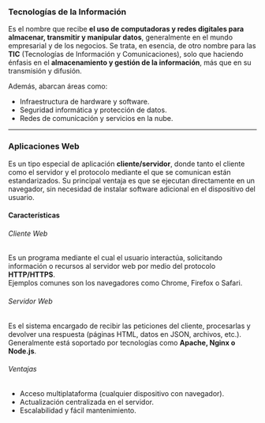 ### Tecnologías de la Información

Es el nombre que recibe **el uso de computadoras y redes digitales para almacenar, transmitir y manipular datos**, generalmente en el mundo empresarial y de los negocios. Se trata, en esencia, de otro nombre para las **TIC** (Tecnologías de Información y Comunicaciones), solo que haciendo énfasis en el **almacenamiento y gestión de la información**, más que en su transmisión y difusión.

Además, abarcan áreas como:
- Infraestructura de hardware y software.  
- Seguridad informática y protección de datos.  
- Redes de comunicación y servicios en la nube.  

---

### Aplicaciones Web

Es un tipo especial de aplicación **cliente/servidor**, donde tanto el cliente como el servidor y el protocolo mediante el que se comunican están estandarizados. Su principal ventaja es que se ejecutan directamente en un navegador, sin necesidad de instalar software adicional en el dispositivo del usuario.

#### Características

###### Cliente Web
Es un programa mediante el cual el usuario interactúa, solicitando información o recursos al servidor web por medio del protocolo **HTTP/HTTPS**.  
Ejemplos comunes son los navegadores como Chrome, Firefox o Safari.

###### Servidor Web
Es el sistema encargado de recibir las peticiones del cliente, procesarlas y devolver una respuesta (páginas HTML, datos en JSON, archivos, etc.). Generalmente está soportado por tecnologías como **Apache, Nginx o Node.js**.

###### Ventajas
- Acceso multiplataforma (cualquier dispositivo con navegador).  
- Actualización centralizada en el servidor.  
- Escalabilidad y fácil mantenimiento.  

